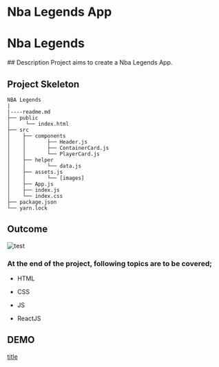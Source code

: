 # Nba Legends App
<h1>Nba Legends</h1>
## Description
Project aims to create a Nba Legends App.

## Project Skeleton

```
NBA Legends
|
|----readme.md        
├── public
│     └── index.html
├── src
│    ├── components
│    │       ├── Header.js
│    │       ├── ContainerCard.js
│    │       └── PlayerCard.js
│    ├── helper
│    │       └── data.js
│    ├── assets.js
│    │       └── [images]
│    ├── App.js
│    ├── index.js
│    └── index.css
├── package.json
└── yarn.lock
```
## Outcome
<img src="./NBA_LEGENDS.gif" alt="test" >


### At the end of the project, following topics are to be covered;

- HTML

- CSS

- JS

- ReactJS

## DEMO

[title](https://nba-biglegends-app.netlify.app/)
